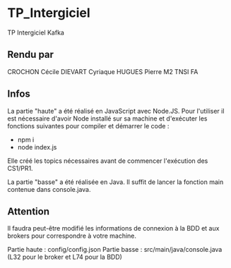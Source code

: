 # TP_Intergiciel

TP Intergiciel Kafka

## Rendu par

CROCHON Cécile
DIEVART Cyriaque
HUGUES Pierre
M2 TNSI FA

## Infos

La partie "haute" a été réalisé en JavaScript avec Node.JS. Pour l'utiliser il est nécessaire d'avoir Node installé sur sa machine et d'exécuter les fonctions suivantes pour compiler et démarrer le code :

- npm i
- node index.js

Elle créé les topics nécessaires avant de commencer l'exécution des CS1/PR1.

La partie "basse" a été réalisée en Java. Il suffit de lancer la fonction main contenue dans console.java.

## Attention

Il faudra peut-être modifié les informations de connexion à la BDD et aux brokers pour correspondre à votre machine.

Partie haute : config/config.json
Partie basse : src/main/java/console.java (L32 pour le broker et L74 pour la BDD)